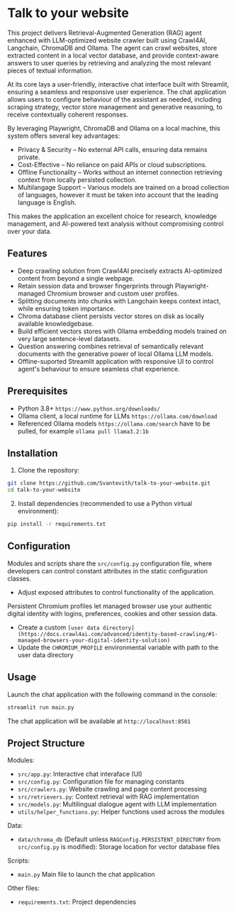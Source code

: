 # Talk to your website

This project delivers Retrieval-Augmented Generation (RAG) agent enhanced with LLM-optimized website crawler built using Crawl4AI, Langchain, ChromaDB and Ollama. The agent can crawl websites, store extracted content in a local vector database, and provide context-aware answers to user queries by retrieving and analyzing the most relevant pieces of textual information.

At its core lays a user-friendly, interactive chat interface built with Streamlit, ensuring a seamless and responsive user experience. The chat application allows users to configure behaviour of the assistant as needed, including scraping strategy, vector store management and generative reasoning, to receive contextually coherent responses.

By leveraging Playwright, ChromaDB and Ollama on a local machine, this system offers several key advantages:
- Privacy & Security – No external API calls, ensuring data remains private.
- Cost-Effective – No reliance on paid APIs or cloud subscriptions.
- Offline Functionality – Works without an internet connection retrieving context from locally persisted collection.
- Multilangage Support – Various models are trained on a broad collection of languages, however it must be taken into account that the leading language is English.

This makes the application an excellent choice for research, knowledge management, and AI-powered text analysis without compromising control over your data.

## Features

- Deep crawling solution from Crawl4AI precisely extracts AI-optimized content from beyond a single webpage. 
- Retain session data and browser fingerprints through Playwright-managed Chromium browser and custom user profiles. 
- Splitting documents into chunks with Langchain keeps context intact, while ensuring token importance.
- Chroma database client persists vector stores on disk as locally available knowledgebase.
- Build efficient vectors stores with Ollama embedding models trained on very large sentence-level datasets.
- Question answering combines retrieval of semantically relevant documents with the generative power of local Ollama LLM models.
- Offline-suported Streamlit application with responsive UI to control agent's behaviour to ensure seamless chat experience.

## Prerequisites

- Python 3.8+ `https://www.python.org/downloads/`
- Ollama client, a local runtime for LLMs `https://ollama.com/download`
- Referenced Ollama models `https://ollama.com/search` have to be pulled, for example `ollama pull llama3.2:1b`

## Installation

1. Clone the repository:
```bash
git clone https://github.com/Svantevith/talk-to-your-website.git
cd talk-to-your-website
```

2. Install dependencies (recommended to use a Python virtual environment):
```bash
pip install -r requirements.txt
```

## Configuration

Modules and scripts share the `src/config.py` configuration file, where developers can control constant attributes in the static configuration classes. 
 - Adjust exposed attributes to control functionality of the application.

Persistent Chromium profiles let managed browser use your authentic digital identity with logins, preferences, cookies and other session data.
 - Create a custom `[user data directory](https://docs.crawl4ai.com/advanced/identity-based-crawling/#1-managed-browsers-your-digital-identity-solution)`
 - Update the `CHROMIUM_PROFILE` environmental variable with path to the user data directory

## Usage

Launch the chat application with the following command in the console:

```bash
streamlit run main.py
```

The chat application will be available at `http://localhost:8501`

## Project Structure

Modules:
- `src/app.py`: Interactive chat interaface (UI)
- `src/config.py`: Configuration file for managing constants
- `src/crawlers.py`: Website crawling and page content processing
- `src/retrievers.py`: Context retrieval with RAG implementation
- `src/models.py`: Multilingual dialogue agent with LLM implementation
- `utils/helper_functions.py`: Helper functions used across the modules

Data:
- `data/chroma_db` (Default unless `RAGConfig.PERSISTENT_DIRECTORY` from `src/config.py` is modified): Storage location for vector database files

Scripts:
- `main.py` Main file to launch the chat application

Other files:
- `requirements.txt`: Project dependencies